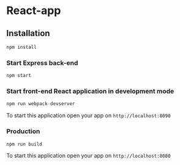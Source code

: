 # React-app

## Installation
```javascript
npm install
```
### Start Express  back-end
```javascript
npm start
```
### Start front-end React application in development mode 
```javascript
npm run webpack-devserver
```
To start this application open your app on `http://localhost:8090`

### Production
```javascript
npm run build
```

To start this application open your app on `http://localhost:8080`
